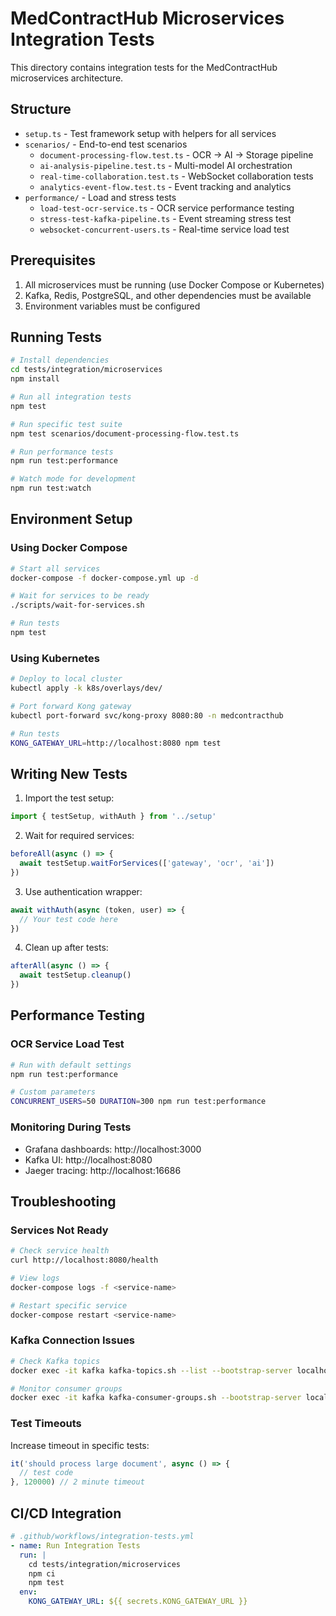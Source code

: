 # MedContractHub Microservices Integration Tests

This directory contains integration tests for the MedContractHub microservices architecture.

## Structure

- `setup.ts` - Test framework setup with helpers for all services
- `scenarios/` - End-to-end test scenarios
  - `document-processing-flow.test.ts` - OCR → AI → Storage pipeline
  - `ai-analysis-pipeline.test.ts` - Multi-model AI orchestration
  - `real-time-collaboration.test.ts` - WebSocket collaboration tests
  - `analytics-event-flow.test.ts` - Event tracking and analytics
- `performance/` - Load and stress tests
  - `load-test-ocr-service.ts` - OCR service performance testing
  - `stress-test-kafka-pipeline.ts` - Event streaming stress test
  - `websocket-concurrent-users.ts` - Real-time service load test

## Prerequisites

1. All microservices must be running (use Docker Compose or Kubernetes)
2. Kafka, Redis, PostgreSQL, and other dependencies must be available
3. Environment variables must be configured

## Running Tests

```bash
# Install dependencies
cd tests/integration/microservices
npm install

# Run all integration tests
npm test

# Run specific test suite
npm test scenarios/document-processing-flow.test.ts

# Run performance tests
npm run test:performance

# Watch mode for development
npm run test:watch
```

## Environment Setup

### Using Docker Compose

```bash
# Start all services
docker-compose -f docker-compose.yml up -d

# Wait for services to be ready
./scripts/wait-for-services.sh

# Run tests
npm test
```

### Using Kubernetes

```bash
# Deploy to local cluster
kubectl apply -k k8s/overlays/dev/

# Port forward Kong gateway
kubectl port-forward svc/kong-proxy 8080:80 -n medcontracthub

# Run tests
KONG_GATEWAY_URL=http://localhost:8080 npm test
```

## Writing New Tests

1. Import the test setup:
```typescript
import { testSetup, withAuth } from '../setup'
```

2. Wait for required services:
```typescript
beforeAll(async () => {
  await testSetup.waitForServices(['gateway', 'ocr', 'ai'])
})
```

3. Use authentication wrapper:
```typescript
await withAuth(async (token, user) => {
  // Your test code here
})
```

4. Clean up after tests:
```typescript
afterAll(async () => {
  await testSetup.cleanup()
})
```

## Performance Testing

### OCR Service Load Test

```bash
# Run with default settings
npm run test:performance

# Custom parameters
CONCURRENT_USERS=50 DURATION=300 npm run test:performance
```

### Monitoring During Tests

- Grafana dashboards: http://localhost:3000
- Kafka UI: http://localhost:8080
- Jaeger tracing: http://localhost:16686

## Troubleshooting

### Services Not Ready

```bash
# Check service health
curl http://localhost:8080/health

# View logs
docker-compose logs -f <service-name>

# Restart specific service
docker-compose restart <service-name>
```

### Kafka Connection Issues

```bash
# Check Kafka topics
docker exec -it kafka kafka-topics.sh --list --bootstrap-server localhost:9092

# Monitor consumer groups
docker exec -it kafka kafka-consumer-groups.sh --bootstrap-server localhost:9092 --list
```

### Test Timeouts

Increase timeout in specific tests:
```typescript
it('should process large document', async () => {
  // test code
}, 120000) // 2 minute timeout
```

## CI/CD Integration

```yaml
# .github/workflows/integration-tests.yml
- name: Run Integration Tests
  run: |
    cd tests/integration/microservices
    npm ci
    npm test
  env:
    KONG_GATEWAY_URL: ${{ secrets.KONG_GATEWAY_URL }}
```